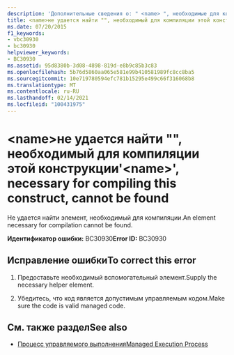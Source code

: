 ```yaml
---
description: 'Дополнительные сведения о: " <name> ", необходимые для компиляции этой конструкции, не найдены'
title: <name>не удается найти "", необходимый для компиляции этой конструкции
ms.date: 07/20/2015
f1_keywords:
- vbc30930
- bc30930
helpviewer_keywords:
- BC30930
ms.assetid: 95d8380b-3d08-4898-819d-e8b9c85b3c83
ms.openlocfilehash: 5b76d5860aa065e581e99b410581989fc8cc8ba5
ms.sourcegitcommit: 10e719780594efc781b15295e499c66f316068b8
ms.translationtype: MT
ms.contentlocale: ru-RU
ms.lasthandoff: 02/14/2021
ms.locfileid: "100431975"
---
```

# <a name="name-necessary-for-compiling-this-construct-cannot-be-found"></a><span data-ttu-id="d4200-103">\<name>не удается найти "", необходимый для компиляции этой конструкции</span><span class="sxs-lookup"><span data-stu-id="d4200-103">'\<name>', necessary for compiling this construct, cannot be found</span></span>

<span data-ttu-id="d4200-104">Не удается найти элемент, необходимый для компиляции.</span><span class="sxs-lookup"><span data-stu-id="d4200-104">An element necessary for compilation cannot be found.</span></span>  
  
 <span data-ttu-id="d4200-105">**Идентификатор ошибки:** BC30930</span><span class="sxs-lookup"><span data-stu-id="d4200-105">**Error ID:** BC30930</span></span>  
  
## <a name="to-correct-this-error"></a><span data-ttu-id="d4200-106">Исправление ошибки</span><span class="sxs-lookup"><span data-stu-id="d4200-106">To correct this error</span></span>  
  
1. <span data-ttu-id="d4200-107">Предоставьте необходимый вспомогательный элемент.</span><span class="sxs-lookup"><span data-stu-id="d4200-107">Supply the necessary helper element.</span></span>  
  
2. <span data-ttu-id="d4200-108">Убедитесь, что код является допустимым управляемым кодом.</span><span class="sxs-lookup"><span data-stu-id="d4200-108">Make sure the code is valid managed code.</span></span>  
  
## <a name="see-also"></a><span data-ttu-id="d4200-109">См. также раздел</span><span class="sxs-lookup"><span data-stu-id="d4200-109">See also</span></span>

- [<span data-ttu-id="d4200-110">Процесс управляемого выполнения</span><span class="sxs-lookup"><span data-stu-id="d4200-110">Managed Execution Process</span></span>](../../standard/managed-execution-process.md)
